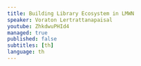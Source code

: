 ```yaml
---
title: Building Library Ecosystem in LMWN
speaker: Voraton Lertrattanapaisal
youtube: ZhkdwuPHId4
managed: true
published: false
subtitles: [th]
language: th
---
```

